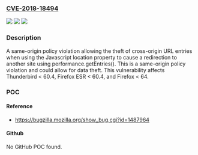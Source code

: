 ### [CVE-2018-18494](https://cve.mitre.org/cgi-bin/cvename.cgi?name=CVE-2018-18494)
![](https://img.shields.io/static/v1?label=Product&message=Firefox&color=blue)
![](https://img.shields.io/static/v1?label=Version&message=%3C%2064%20&color=brighgreen)
![](https://img.shields.io/static/v1?label=Vulnerability&message=Same-origin%20policy%20violation%20using%20location%20attribute%20and%20performance.getEntries%20to%20steal%20cross-origin%20URLs&color=brighgreen)

### Description

A same-origin policy violation allowing the theft of cross-origin URL entries when using the Javascript location property to cause a redirection to another site using performance.getEntries(). This is a same-origin policy violation and could allow for data theft. This vulnerability affects Thunderbird < 60.4, Firefox ESR < 60.4, and Firefox < 64.

### POC

#### Reference
- https://bugzilla.mozilla.org/show_bug.cgi?id=1487964

#### Github
No GitHub POC found.

